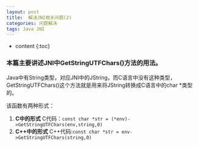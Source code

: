 ```yaml
---
layout: post
title:  解决JNI相关问题(2)
categories: 问题解决
tags: Java JNI
---
```


* content
{:toc}
### 本篇主要讲述JNI中GetStringUTFChars()方法的用法。




Java中有String类型，对应JNI中的JString，而C语言中没有这种类型，GetStringUTFChars()这个方法就是用来将JString转换成C语言中的char *类型的。

该函数有两种形式：
1. **C中的形式**
C代码：`const char *str = (*env)->GetStringUTFChars(env,string,0)`
2. **C++中的形式**
C++代码:`const char *str = env->GetStringUTFChars(string,0)`

 
